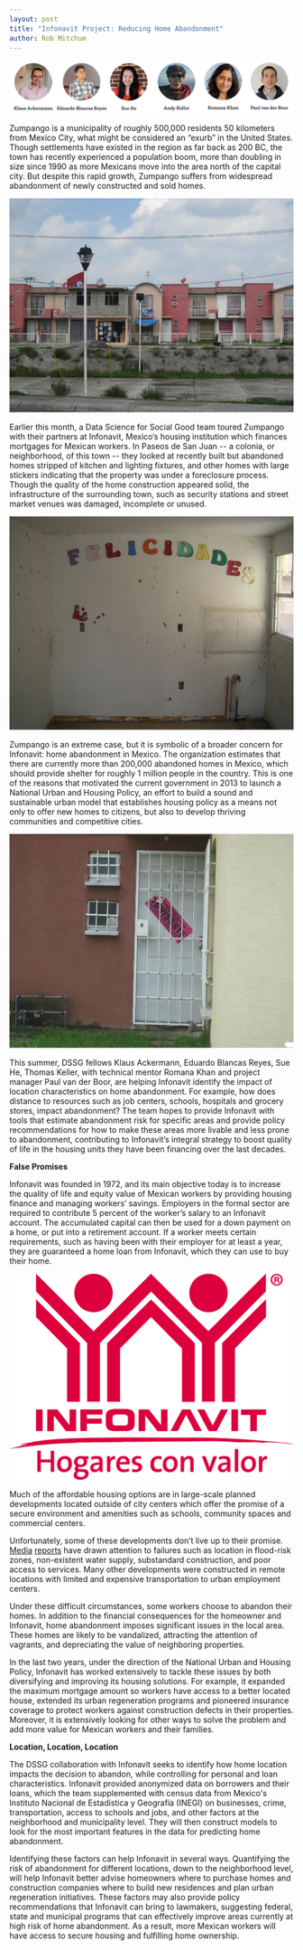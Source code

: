 ```yaml
---
layout: post
title: "Infonavit Project: Reducing Home Abandonment"
author: Rob Mitchum
---
```


<img src="/img/posts/infonavit-team.png">

Zumpango is a municipality of roughly 500,000 residents 50 kilometers from Mexico City, what might be considered an “exurb” in the United States. Though settlements have existed in the region as far back as 200 BC, the town has recently experienced a population boom, more than doubling in size since 1990 as more Mexicans move into the area north of the capital city. But despite this rapid growth, Zumpango suffers from widespread abandonment of newly constructed and sold homes. 

<img src="/img/posts/zumpango1.png">

Earlier this month, a Data Science for Social Good team toured Zumpango with their partners at Infonavit, Mexico’s housing institution which finances mortgages for Mexican workers. In Paseos de San Juan -- a colonia, or neighborhood, of this town -- they looked at recently built but abandoned homes stripped of kitchen and lighting fixtures, and other homes with large stickers indicating that the property was under a foreclosure process. Though the quality of the home construction appeared solid, the infrastructure of the surrounding town, such as security stations and street market venues was damaged, incomplete or unused. 

<img src="/img/posts/zumpango2.png">

Zumpango is an extreme case, but it is symbolic of a broader concern for Infonavit: home abandonment in Mexico. The organization estimates that there are currently more than 200,000 abandoned homes in Mexico, which should provide shelter for roughly 1 million people in the country. This is one of the reasons that motivated the current government in 2013 to launch a National Urban and Housing Policy, an effort to build a sound and sustainable urban model that establishes housing policy as a means not only to offer new homes to citizens, but also to develop thriving communities and competitive cities. 

<img src="/img/posts/zumpango3.png">

This summer, DSSG fellows Klaus Ackermann, Eduardo Blancas Reyes, Sue He, Thomas Keller, with technical mentor Romana Khan and project manager Paul van der Boor, are helping Infonavit identify the impact of location characteristics on home abandonment. For example, how does distance to resources such as job centers, schools, hospitals and grocery stores, impact abandonment? The team hopes to provide Infonavit with tools that estimate abandonment risk for specific areas and provide policy recommendations for how to make these areas more livable and less prone to abandonment, contributing to Infonavit’s integral strategy to boost quality of life in the housing units they have been financing over the last decades.

**False Promises**

Infonavit was founded in 1972, and its main objective today is to increase the quality of life and equity value of Mexican workers by providing housing finance and managing workers’ savings. Employers in the formal sector are required to contribute 5 percent of the worker’s salary to an Infonavit account. The accumulated capital can then be used for a down payment on a home, or put into a retirement account. If a worker meets certain requirements, such as having been with their employer for at least a year, they are guaranteed a home loan from Infonavit, which they can use to buy their home. 

<img src="/img/partners/infonavit.gif">

Much of the affordable housing options are in large-scale planned developments located outside of city centers which offer the promise of a secure environment and amenities such as schools, community spaces and commercial centers.  

Unfortunately, some of these developments don’t live up to their promise. [Media](http://archivo.eluniversal.com.mx/ciudad-metropoli/2014/impreso/propietarios-abandonan-13-mil-casas-de-infonavit-128668.html) [reports](http://www.elfinanciero.com.mx/empresas/infonavit-fracasa-en-la-venta-de-vivienda-abandonada-en-mexico.html) have drawn attention to failures such as location in flood-risk zones, non-existent water supply, substandard construction, and poor access to services. Many other developments were constructed in remote locations with limited and expensive transportation to urban employment centers.

Under these difficult circumstances, some workers choose to abandon their homes. In addition to the financial consequences for the homeowner and Infonavit, home abandonment imposes significant issues in the local area. These homes are likely to be vandalized, attracting the attention of vagrants, and depreciating the value of neighboring properties.

In the last two years, under the direction of the National Urban and Housing Policy, Infonavit has worked extensively to tackle these issues by both diversifying and improving its housing solutions. For example, it expanded the maximum mortgage amount so workers have access to a better located house, extended its urban regeneration programs and pioneered insurance coverage to protect workers against construction defects in their properties. Moreover, it is extensively looking for other ways to solve the problem and add more value for Mexican workers and their families.

**Location, Location, Location**

The DSSG collaboration with Infonavit seeks to identify how home location impacts the decision to abandon, while controlling for personal and loan characteristics. Infonavit provided anonymized data on borrowers and their loans, which the team supplemented with census data from Mexico's Instituto Nacional de Estadística y Geografía (INEGI) on businesses, crime, transportation, access to schools and jobs, and other factors at the neighborhood and municipality level. They will then construct models to look for the most important features in the data for predicting home abandonment. 

Identifying these factors can help Infonavit in several ways. Quantifying the risk of abandonment for different locations, down to the neighborhood level, will help Infonavit better advise homeowners where to purchase homes and construction companies where to build new residences and plan urban regeneration initiatives. These factors may also provide policy recommendations that Infonavit can bring to lawmakers, suggesting federal, state and municipal programs that can effectively improve areas currently at high risk of home abandonment. As a result, more Mexican workers will have access to secure housing and fulfilling home ownership.
